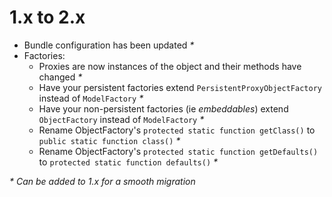 # 1.x to 2.x

* Bundle configuration has been updated _*_
* Factories:
  * Proxies are now instances of the object and their methods have changed _*_
  * Have your persistent factories extend `PersistentProxyObjectFactory` instead of `ModelFactory` _*_
  * Have your non-persistent factories (ie _embeddables_) extend `ObjectFactory` instead of `ModelFactory` _*_
  * Rename ObjectFactory's `protected static function getClass()` to `public static function class()` _*_
  * Rename ObjectFactory's `protected static function getDefaults()` to `protected static function defaults()` _*_

_* Can be added to 1.x for a smooth migration_
